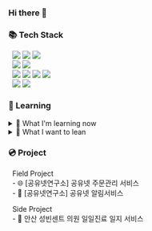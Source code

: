 ### Hi there 👋
<!--
**Eechul/Eechul** is a ✨ _special_ ✨ repository because its `README.md` (this file) appears on your GitHub profile.

Here are some ideas to get you started:

- 🔭 I’m currently working on ...
- 🌱 I’m currently learning ...
- 👯 I’m looking to collaborate on ...
- 🤔 I’m looking for help with ...
- 💬 Ask me about ...
- 📫 How to reach me: ...
- 😄 Pronouns: ...
- ⚡ Fun fact: ...
-->

### 📚 Tech Stack
&nbsp;
<span><img src="https://img.shields.io/badge/Java-ED8B00?style=for-the-badge&logo=openjdk&logoColor=white"/></span>
<span><img src="https://img.shields.io/badge/Spring-6DB33F?style=for-the-badge&logo=spring&logoColor=white"/></span>
<span><img src="https://img.shields.io/badge/Hibernate-59666C?style=for-the-badge&logo=Hibernate&logoColor=white"/></span>
<br>
&nbsp;
<span><img src="https://img.shields.io/badge/MariaDB-003545?style=for-the-badge&logo=mariadb&logoColor=white"></span>
<span><img src="https://img.shields.io/badge/Amazon_AWS-232F3E?style=for-the-badge&logo=amazon-aws&logoColor=white"/></span>
<br>
&nbsp;
<span><img src="https://img.shields.io/badge/HTML-239120?style=for-the-badge&logo=html5&logoColor=white"/></span>
<span><img src="https://img.shields.io/badge/CSS-239120?&style=for-the-badge&logo=css3&logoColor=white"/></span>
<span><img src="https://img.shields.io/badge/JavaScript-F7DF1E?style=for-the-badge&logo=JavaScript&logoColor=white"/></span>
<span><img src="https://img.shields.io/badge/Next.js-000?logo=nextdotjs&logoColor=fff&style=for-the-badge"/></span>
<br>
&nbsp;
<span><img src="https://img.shields.io/badge/GitHub-100000?style=for-the-badge&logo=github&logoColor=white"/></span>
<span><img src="https://img.shields.io/badge/GIT-E44C30?style=for-the-badge&logo=git&logoColor=white"/></span>
<br>

### 🌱 Learning
<details>
<summary>
  🔭 What I'm learning now
</summary>
  <br>
  &nbsp; <span><img src="https://img.shields.io/badge/docker-%230db7ed.svg?style=for-the-badge&logo=docker&logoColor=white"/></span>
  <span><img src="https://img.shields.io/badge/kubernetes-%23326ce5.svg?style=for-the-badge&logo=kubernetes&logoColor=white"/></span>  
</details>
<details>
<summary>
  🌱 What I want to lean
</summary>
    <br>
    &nbsp; <span><img src="https://img.shields.io/badge/Kotlin-0095D5?&style=for-the-badge&logo=kotlin&logoColor=white"/></span>
    <span><img src="https://img.shields.io/badge/redis-%23DD0031.svg?&style=for-the-badge&logo=redis&logoColor=white"/></span>
    <span><img src="https://img.shields.io/badge/MongoDB-4EA94B?style=for-the-badge&logo=mongodb&logoColor=white"/></span>
  
</details>

### 💿 Project
&nbsp; Field Project
  <br>
  &nbsp; - 🌐 [공유넷연구소] 공유넷 주문관리 서비스 <br>
  &nbsp; - 🔔 [공유넷연구소] 공유넷 알림서비스
  
&nbsp; Side Project
  <br>
  &nbsp; - 💬 안산 성빈센트 의원 일일진료 일지 서비스 <br>

<!-- ![Anurag's GitHub stats](https://github-readme-stats.vercel.app/api?username=Eechul&count_private=true&show_icons=true&theme=dark) -->
